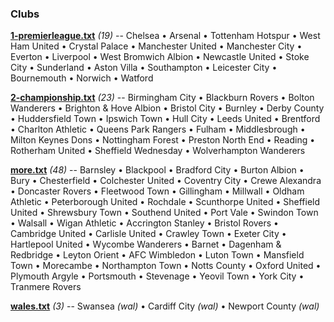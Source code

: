 

### Clubs


**[1-premierleague.txt](1-premierleague.txt)** _(19)_ -- 
Chelsea •
Arsenal •
Tottenham Hotspur •
West Ham United •
Crystal Palace •
Manchester United •
Manchester City •
Everton •
Liverpool •
West Bromwich Albion •
Newcastle United •
Stoke City •
Sunderland •
Aston Villa •
Southampton •
Leicester City •
Bournemouth •
Norwich •
Watford



**[2-championship.txt](2-championship.txt)** _(23)_ -- 
Birmingham City •
Blackburn Rovers •
Bolton Wanderers •
Brighton & Hove Albion •
Bristol City •
Burnley •
Derby County •
Huddersfield Town •
Ipswich Town •
Hull City •
Leeds United •
Brentford •
Charlton Athletic •
Queens Park Rangers •
Fulham •
Middlesbrough •
Milton Keynes Dons •
Nottingham Forest •
Preston North End •
Reading •
Rotherham United •
Sheffield Wednesday •
Wolverhampton Wanderers



**[more.txt](more.txt)** _(48)_ -- 
Barnsley •
Blackpool •
Bradford City •
Burton Albion •
Bury •
Chesterfield •
Colchester United •
Coventry City •
Crewe Alexandra •
Doncaster Rovers •
Fleetwood Town •
Gillingham •
Millwall •
Oldham Athletic •
Peterborough United •
Rochdale •
Scunthorpe United •
Sheffield United •
Shrewsbury Town •
Southend United •
Port Vale •
Swindon Town •
Walsall •
Wigan Athletic •
Accrington Stanley •
Bristol Rovers •
Cambridge United •
Carlisle United •
Crawley Town •
Exeter City •
Hartlepool United •
Wycombe Wanderers •
Barnet •
Dagenham & Redbridge •
Leyton Orient •
AFC Wimbledon •
Luton Town •
Mansfield Town •
Morecambe •
Northampton Town •
Notts County •
Oxford United •
Plymouth Argyle •
Portsmouth •
Stevenage •
Yeovil Town •
York City •
Tranmere Rovers



**[wales.txt](wales.txt)** _(3)_ -- 
Swansea _(wal)_ •
Cardiff City _(wal)_ •
Newport County _(wal)_




